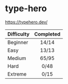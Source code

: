 # type-hero

<https://typehero.dev/>

| Difficulty | Completed |
| ---------- | :-------: |
| Beginner   |   14/14   |
| Easy       |   13/13   |
| Medium     |   65/95   |
| Hard       |   0/48    |
| Extreme    |   0/15    |
